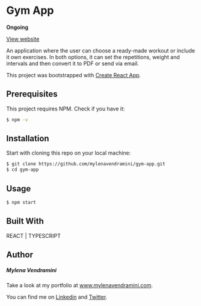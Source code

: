 # Gym App

**Ongoing**

[View website](https://mygymworkoutapp.netlify.app/)

An application where the user can choose a ready-made workout or include it own exercises. In both options, it can set the repetitions, weight and intervals and then convert it to PDF or send via email.

This project was bootstrapped with [Create React App](https://github.com/facebook/create-react-app).

## Prerequisites

This project requires NPM. Check if you have it:

```bash
$ npm -v
```

## Installation

Start with cloning this repo on your local machine:

```bash
$ git clone https://github.com/mylenavendramini/gym-app.git
$ cd gym-app
```

## Usage

```bash
$ npm start
```

## Built With

REACT | TYPESCRIPT

## Author

##### Mylena Vendramini

Take a look at my portfolio at www.mylenavendramini.com.

You can find me on [Linkedin](https://www.linkedin.com/in/mylenavendramini/) and [Twitter](https://twitter.com/mmvendramini).
